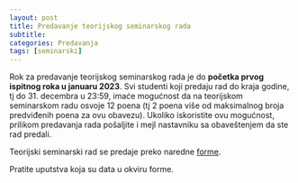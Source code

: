 ```yaml
---
layout: post
title: Predavanje teorijskog seminarskog rada
subtitle: 
categories: Predavanja
tags: [seminarski]
---
```


Rok za predavanje teorijskog seminarskog rada je do **početka prvog ispitnog roka u januaru 2023**. Svi studenti koji predaju rad do kraja godine, tj do 31. decembra u 23:59, imaće mogućnost da na teorijskom seminarskom radu osvoje 12 poena (tj 2 poena više od maksimalnog broja predviđenih poena za ovu obavezu). Ukoliko iskoristite ovu mogućnost, prilikom predavanja rada pošaljite i mejl nastavniku sa obaveštenjem da ste rad predali. 

Teorijski seminarski rad se predaje preko naredne [forme](http://www.alas.matf.bg.ac.rs/~milena/vs_seminarski.html). 

Pratite uputstva koja su data u okviru forme. 

